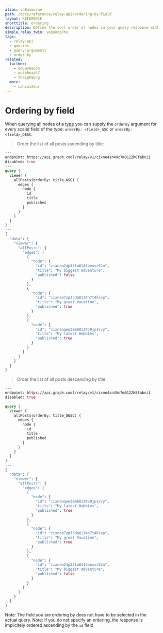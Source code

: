 ```yaml
---
alias: sa8aiwurae
path: /docs/reference/relay-api/ordering-by-field
layout: REFERENCE
shorttitle: Ordering
description: Define the sort order of nodes in your query response with a GraphQL query argument.
simple_relay_twin: vequoog7hu
tags:
  - relay-api
  - queries
  - query-arguments
  - order-by
related:
  further:
    - uo6uv0ecoh
    - uu4ohnaih7
    - thaiph8ung
  more:
    - cahzai2eur
---
```


# Ordering by field

When querying all nodes of a [type](!alias-ij2choozae) you can supply the `orderBy` argument for every scalar field of the type: `orderBy: <field>_ASC` or `orderBy: <field>_DESC`.

> Order the list of all posts ascending by title:

```graphql
---
endpoint: https://api.graph.cool/relay/v1/cixne4sn40c7m0122h8fabni1
disabled: true
---
query {
  viewer {
    allPosts(orderBy: title_ASC) {
      edges {
        node {
          id
          title
          published
        }
      }
    }
  }
}
---
{
  "data": {
    "viewer": {
      "allPosts": {
        "edges": [
          {
            "node": {
              "id": "cixnen24p33lo0143bexvr52n",
              "title": "My biggest Adventure",
              "published": false
            }
          },
          {
            "node": {
              "id": "cixneo7zp3cda0134h7t4klep",
              "title": "My great Vacation",
              "published": true
            }
          },
          {
            "node": {
              "id": "cixnenqen38mb0134o0jp1svy",
              "title": "My latest Hobbies",
              "published": true
            }
          }
        ]
      }
    }
  }
}
```

> Order the list of all posts descending by title:

```graphql
---
endpoint: https://api.graph.cool/relay/v1/cixne4sn40c7m0122h8fabni1
disabled: true
---
query {
  viewer {
    allPosts(orderBy: title_DESC) {
      edges {
        node {
          id
          title
          published
        }
      }
    }
  }
}
---
{
  "data": {
    "viewer": {
      "allPosts": {
        "edges": [
          {
            "node": {
              "id": "cixnenqen38mb0134o0jp1svy",
              "title": "My latest Hobbies",
              "published": true
            }
          },
          {
            "node": {
              "id": "cixneo7zp3cda0134h7t4klep",
              "title": "My great Vacation",
              "published": true
            }
          },
          {
            "node": {
              "id": "cixnen24p33lo0143bexvr52n",
              "title": "My biggest Adventure",
              "published": false
            }
          }
        ]
      }
    }
  }
}
```

Note: The field you are ordering by does not have to be selected in the actual query.
Note: If you do not specify an ordering, the response is implicitely ordered ascending by the `id` field
